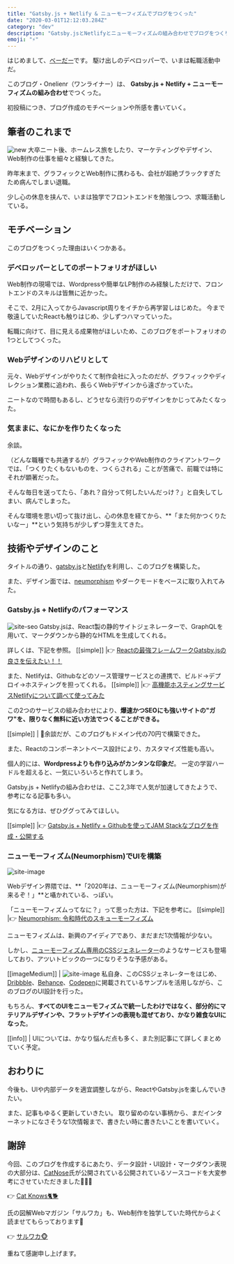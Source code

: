```yaml
---
title: "Gatsby.js + Netlify & ニューモーフィズムでブログをつくった"
date: "2020-03-01T12:12:03.284Z"
category: "dev"
description: "Gatsby.jsとNetlifyとニューモーフィズムの組み合わせでブログをつくりました"
emoji: "⚡️"
---
```


はじめまして、[ベーだー](https://twitter.com/wo_oneliner)です。
駆け出しのデベロッパーで、いまは転職活動中だ。

このブログ・Onelienr（ワンライナー）は、
**Gatsby.js + Netlify + ニューモーフィズムの組み合わせ**でつくった。

初投稿につき、ブログ作成のモチベーションや所感を書いていく。

## 筆者のこれまで
![new](./03_02_2020_vader.png)
大卒ニート後、ホームレス旅をしたり、マーケティングやデザイン、Web制作の仕事を細々と経験してきた。

昨年末まで、グラフィックとWeb制作に携わるも、会社が超絶ブラックすぎたため病んでしまい退職。

少し心の休息を挟んで、いまは独学でフロントエンドを勉強しつつ、求職活動している。

## モチベーション
このブログをつくった理由はいくつかある。

### デベロッパーとしてのポートフォリオがほしい
Web制作の現場では、Wordpressや簡単なLP制作のみ経験しただけで、フロントエンドのスキルは皆無に近かった。

そこで、2月に入ってからJavascript周りをイチから再学習しはじめた。
今まで敬遠していたReactも触りはじめ、少しずつハマっていった。

転職に向けて、目に見える成果物がほしいため、このブログをポートフォリオの1つとしてつくった。

### Webデザインのリハビリとして
元々、Webデザインがやりたくて制作会社に入ったのだが、グラフィックやディレクション業務に追われ、長らくWebデザインから遠ざかっていた。

ニートなので時間もあるし、どうせなら流行りのデザインをかじってみたくなった。

### 気ままに、なにかを作りたくなった
余談。

（どんな職種でも共通するが）グラフィックやWeb制作のクライアントワークでは、「つくりたくもないものを、つくらされる」ことが苦痛で、前職では特にそれが顕著だった。

そんな毎日を送ってたら、「あれ？自分って何したいんだっけ？」と自失してしまい、病んでしまった。

そんな環境を思い切って抜け出し、心の休息を経てから、**「また何かつくりたいなー」**という気持ちが少しずつ芽生えてきた。

## 技術やデザインのこと

タイトルの通り、[gatsby.js](https://www.gatsbyjs.org/)と[Netlify](https://www.netlify.com/)を利用し、このブログを構築した。

また、デザイン面では、[neumorphism](https://note.com/hironobukimura/n/n0431c73714e8) やダークモードをベースに取り入れてみた。

### Gatsby.js + Netlifyのパフォーマンス
![site-seo](./03_02_2020_siteseo.png)
Gatsby.jsは、React製の静的サイトジェネレーターで、GraphQLを用いて、マークダウンから静的なHTMLを生成してくれる。

詳しくは、下記を参照。
[[simple]]
|👉 [Reactの最強フレームワークGatsby.jsの良さを伝えたい！！](https://qiita.com/hppRC/items/00739eaf9ae7fc95c1ca)

また、Netlifyは、Githubなどのソース管理サービスとの連携で、ビルド→デプロイ→ホスティングを担ってくれる。
[[simple]]
|👉 [高機能ホスティングサービスNetlifyについて調べて使ってみた](https://qiita.com/TakahiRoyte/items/b7c4d1581df1a17a93fb)

この2つのサービスの組み合わせにより、**爆速かつSEOにも強いサイトの"ガワ"を、限りなく無料に近い方法でつくることができる。**

[[simple]]
| 🚀余談だが、このブログもドメイン代の70円で構築できた。

また、Reactのコンポーネントベース設計により、カスタマイズ性能も高い。

個人的には、**Wordpressよりも作り込みがカンタンな印象だ**。
一定の学習ハードルを超えると、一気にいろいろと作れてしまう。

Gatsby.js + Netlifyの組み合わせは、ここ2,3年で人気が加速してきたようで、参考になる記事も多い。

気になる方は、ぜひググってみてほしい。

[[simple]]
|👉 [Gatsby.js + Netlify + Githubを使ってJAM Stackなブログを作成・公開する](https://qiita.com/Zabit/items/fdff7b036ce6231ff8db)

### ニューモーフィズム(Neumorphism)でUIを構築
![site-image](./03_02_2020_neumorcat.png)

Webデザイン界隈では、**「2020年は、ニューモーフィズム(Neumorphism)が来るぞ！」**と囁かれている、っぽい。

「ニューモーフィズムってなに？」って思った方は、下記を参考に。
[[simple]]
|👉 [Neumorphism: 令和時代のスキューモーフィズム](https://qiita.com/touyoubuntu/items/bf887093ec7265efe201)

ニューモフィズムは、新興のアイディアであり、まだまだ1次情報が少ない。

しかし、[ニューモーフィズム専用のCSSジェネレーター](https://neumorphism.io)のようなサービスも登場しており、アツいトピックの一つになりそうな予感がある。

[[imageMedium]]
| ![site-image](./03_02_2020_neumoui.png)
私自身、このCSSジェネレ-ターをはじめ、[Dribbble](https://dribbble.com/)、[Behance](https://www.behance.net/search?search=neumorph)、[Codepen](https://tympanus.net/Development/PricingTablesInspiration/)に掲載されているサンプルを活用しながら、このブログのUI設計を行った。

もちろん、**すべてのUIをニューモフィズムで統一したわけではなく、部分的にマテリアルデザインや、フラットデザインの表現も混ぜており、かなり雑食なUIになった**。


[[info]]
| UIについては、かなり悩んだ点も多く、また別記事にて詳しくまとめていく予定。

## おわりに
今後も、UIや内部データを適宜調整しながら、ReactやGatsby.jsを楽しんでいきたい。

また、記事もゆるく更新していきたい。
取り留めのない事柄から、まだインターネットになさそうな1次情報まで、書きたい時に書きたいことを書いていく。

## 謝辞
今回、このブログを作成するにあたり、データ設計・UI設計・マークダウン表現の大部分は、[CatNose](https://twitter.com/catnose99?ref_src=twsrc%5Egoogle%7Ctwcamp%5Eserp%7Ctwgr%5Eauthor)氏が公開されている公開されているソースコードを大変参考にさせていただきました🙇‍♂️🙇‍

👉 [Cat Knows🐈🐕](https://catnose99.com/)

氏の図解Webマガジン「サルワカ」も、Web制作を独学していた時代からよく読ませてもらっております🙏

👉 [サルワカ🐵](hhttps://saruwakakun.com/)

重ねて感謝申し上げます。

